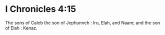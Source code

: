 # I Chronicles 4:15

The sons of Caleb the son of Jephunneh : Iru, Elah, and Naam; and the son of Elah : Kenaz.
